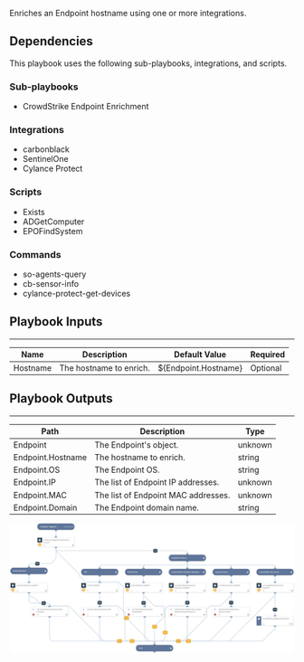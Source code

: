 Enriches an Endpoint hostname using one or more integrations.

## Dependencies
This playbook uses the following sub-playbooks, integrations, and scripts.

### Sub-playbooks
* CrowdStrike Endpoint Enrichment

### Integrations
* carbonblack
* SentinelOne
* Cylance Protect

### Scripts
* Exists
* ADGetComputer
* EPOFindSystem

### Commands
* so-agents-query
* cb-sensor-info
* cylance-protect-get-devices

## Playbook Inputs
---

| **Name** | **Description** | **Default Value** | **Required** |
| --- | --- | --- | --- |
| Hostname | The hostname to enrich. | ${Endpoint.Hostname} |Optional |

## Playbook Outputs
---

| **Path** | **Description** | **Type** |
| --- | --- | --- |
| Endpoint | The Endpoint's object. | unknown |
| Endpoint.Hostname | The hostname to enrich. | string |
| Endpoint.OS | The Endpoint OS. | string |
| Endpoint.IP | The list of Endpoint IP addresses. | unknown |
| Endpoint.MAC | The list of Endpoint MAC addresses. | unknown |
| Endpoint.Domain | The Endpoint domain name. | string |

![Endpoint_Enrichment_Generic](https://github.com/demisto/content/blob/1bdd5229392bd86f0cc58265a24df23ee3f7e662/docs/images/playbooks/Endpoint_Enrichment_Generic.png)

